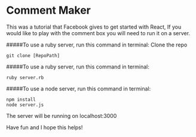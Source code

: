 # Comment Maker

This was a tutorial that Facebook gives to get started with React, If you would like to play with the comment box you will need to run it on a server.

#####To use a ruby server, run this command in terminal:
Clone the repo
```
git clone [RepoPath]
```

#####To use a ruby server, run this command in terminal:
```
ruby server.rb
```

#####To use a node server, run this command in terminal:
```
npm install
node server.js
```

The server will be running on localhost:3000

Have fun and I hope this helps!